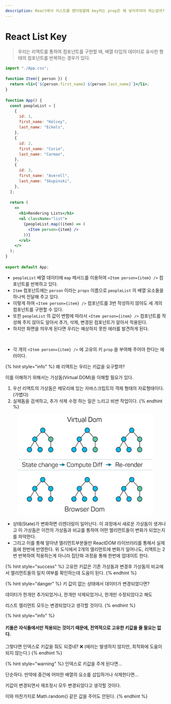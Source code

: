 ```yaml
---
description: React에서 리스트를 렌더링할때 key라는 prop은 왜 넣어주어야 하는걸까?
---
```


# React List Key

> 우리는 리액트를 통하여 컴포넌트를 구현할 때, 배열 타입의 데이터로 유사한 형태의 컴포넌트를 반복하는 경우가 있다.

```jsx
import "./App.css";

function Item({ person }) {
  return <li>{`${person.first_name} ${person.last_name}`}</li>;
}

function App() {
  const peopleList = [
    {
      id: 1,
      first_name: "Kelcey",
      last_name: "Eckels",
    },
    {
      id: 2,
      first_name: "Corie",
      last_name: "Carman",
    },
    {
      id: 3,
      first_name: "Averell",
      last_name: "Skupinski",
    },
  ];

  return (
    <>
      <h1>Rendering Lists</h1>
      <ul className="list">
        {peopleList.map((item) => (
          <Item person={item} />
        ))}
      </ul>
    </>
  );
}

export default App;
```

* `peopleList` 배열 데이터에 `map` 메서드를 이용하여 `<Item person={item} />` 컴포넌트를 반복하고 있다.&#x20;
* `Item` 컴포넌트에는 `person` 이라는 `props` 이름으로 `peopleList` 의 배열 요소들을 하나씩 전달해 주고 있다.
* 이렇게 하여 `<Item person={item} />` 컴포넌트를 3번 작성하지 않아도 세 개의 컴포넌트를 구현할 수 있다.&#x20;
* 또한 `peopleList` 의 값이 변함에 따라서 `<Item person={item} />` 컴포넌트를 작성해 주지 않아도 알아서 추가, 삭제, 변경된 컴포넌트가 알아서 적용된다.
* 하지만 화면을 띄우게 된다면 우리는 예상하지 못한 에러를 발견하게 된다.

<figure><img src=".gitbook/assets/스크린샷 2023-12-03 오전 1.28.10.png" alt=""><figcaption></figcaption></figure>

* 각 개의 `<Item person={item} />` 에 고유의 키 `prop` 을 부여해 주어야 한다는 에러이다.

{% hint style="info" %}
왜 리액트는 우리는 키값을 요구할까?

이를 이해하기 위해서는 가상돔(Virtual DOM)을 이해할 필요가 있다.

1. 우선 리액트의 가상돔은 메모리에 있는 자바스크립트의 객체 형태의 자료형태이다.(가볍다)
2. 실제돔을 검색하고, 추가 삭제 수정 하는 일은 느리고 비싼 작업이다.
{% endhint %}

<figure><img src=".gitbook/assets/image.png" alt=""><figcaption></figcaption></figure>

* 상태(State)가 변화하면 리렌더링이 일어난다. 이 과정에서 새로운 가상돔이 생겨나고 이 가상돔은 이전의 가상돔과 비교를 통하여 어떤 엘리먼트들이 변화가 되었는지를 파악한다.
* 그리고 이를 통해 알아낸 엘리먼트부분들만 ReactDOM 라이브러리를 통해서 실제돔에 한번에 반영한다. 위 도식에서 2개의 엘리먼트에 변화가 일어나도, 리액트는 2번 반복하여 적용하는게 아니라 집단화 과정을 통해 한번에 업데이트 한다.

{% hint style="success" %}
고유한 키값은 기존 가상돔과 변경후 가상돔의 비교에서 엘리먼트들의 일치 여부를 확인하는데 도움이 된다.
{% endhint %}

{% hint style="danger" %}
키 값이 없는 상태에서 데이터가 변경되었다면?

데이터가 한개만 추가되었거나, 한개만 삭제되었거나, 한개만 수정되었다고 해도

리스트 엘리먼트 모두는 변경되었다고 생각할 것이다.
{% endhint %}

{% hint style="info" %}
#### 키들은 자식들에서만 적용되는 것이기 때문에, 전역적으로 고유한 키값을 줄 필요는 없다.

그렇다면 인덱스로 키값을 줘도 되겠네? ❌ (에러는 발생하지 않지만, 최적화에 도움이 되지 않는다.)
{% endhint %}

{% hint style="warning" %}
인덱스로 키값을 주게 된다면...

단순하다. 만약에 중간에 어떠한 배열의 요소를 삽입하거나 삭제한다면...

키값이 변경되면서 재조정시 모두 변경되었다고 생각할 것이다.

이와 마찬가지로 Math.random() 같은 값을 주어도 안된다.
{% endhint %}

